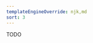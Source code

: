 ```yaml
---
templateEngineOverride: njk,md
sort: 3
---
```


<!--
AUTHOR HINT: Features of ScriptsPlugin
-->

TODO
